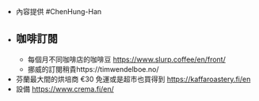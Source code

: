 - 內容提供 #ChenHung-Han
- ## 咖啡訂閱
	- 每個月不同咖啡店的咖啡豆 https://www.slurp.coffee/en/front/
	- 挪威的訂閱稍貴https://timwendelboe.no/
- 芬蘭最大間的烘培商 €30 免運或是超市也買得到 https://kaffaroastery.fi/en
- 設備 https://www.crema.fi/en/